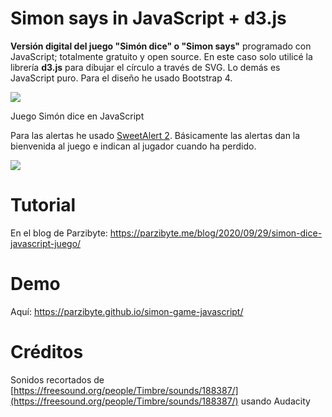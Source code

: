 # Simon says in JavaScript + d3.js
**Versión digital del juego "Simón dice" o "Simon says"**  programado con JavaScript; totalmente gratuito y open source.
En este caso solo utilicé la librería  **d3.js**  para dibujar el círculo a través de SVG. Lo demás es JavaScript puro. Para el diseño he usado Bootstrap 4.

[![](https://parzibyte.me/blog/wp-content/uploads/2020/09/Juego-Simon-dice-en-JavaScript.png)](https://parzibyte.me/blog/wp-content/uploads/2020/09/Juego-Simon-dice-en-JavaScript.png)

Juego Simón dice en JavaScript

Para las alertas he usado  [SweetAlert 2](https://parzibyte.me/blog/2019/12/16/sweet-alert-2-tutorial-ejemplos/). Básicamente las alertas dan la bienvenida al juego e indican al jugador cuando ha perdido.

[![](https://parzibyte.me/blog/wp-content/uploads/2020/09/Bienvenida-al-juego-de-Simon-dice-en-JavaScript.png)](https://parzibyte.me/blog/wp-content/uploads/2020/09/Bienvenida-al-juego-de-Simon-dice-en-JavaScript.png)

# Tutorial
En el blog de Parzibyte: https://parzibyte.me/blog/2020/09/29/simon-dice-javascript-juego/
# Demo
Aquí: https://parzibyte.github.io/simon-game-javascript/
# Créditos
Sonidos recortados de [https://freesound.org/people/Timbre/sounds/188387/](https://freesound.org/people/Timbre/sounds/188387/) usando Audacity
